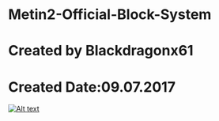 # Metin2-Official-Block-System
# Created by Blackdragonx61
# Created Date:09.07.2017
[![Alt text](https://img.youtube.com/vi/HY79IgdhhLo/0.jpg)](https://www.youtube.com/watch?v=HY79IgdhhLo)
